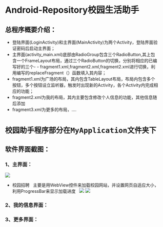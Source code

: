 # Android-Repository校园生活助手
## 总程序概要介绍：
- 登陆界面(LoginActivity)和主界面(MainActivity)为两个Activity，登陆界面验证密码后启动主界面；
- 主界面(activity_main.xml)底部由RadioGroup包含三个RadioButton,其上包含一个FrameLayout布局，通过三个RadioButton的切换，分别将相应的已编写好的三个- - fragment1.xml,fragment2.xml,fragment2.xml进行切换，利用编写的replaceFragment（）函数填入其内容；
- fragment1.xml为广场的布局，其内包含TableLayout布局，布局内包含多个按钮，多个按钮设立监听器，触发时出现新的Activity，各个Activity内完成相应的功能；
- fragment2.xml为我的布局，其内主要包含修改个人信息的功能，其他信息随后添加
- fragment3.xml为更多的布局，....
# `校园助手程序部分在MyApplication文件夹下`
## 软件界面截图：
### 1、主界面：
![](http://bmob-cdn-19122.b0.upaiyun.com/2018/05/15/dc295f18401ea32e803dcdb8c408154a.gif)
* 校园招聘  
主要是用WebView控件来加载校园网站，并设置网页自适应大小，利用ProgressBar来显示加载进度  
![](<img width="150" height="150" src="http://bmob-cdn-19122.b0.upaiyun.com/2018/05/15/c15004fb405ef4278010e4fc0ded842b.gif"/>)
![](http://bmob-cdn-19122.b0.upaiyun.com/2018/05/15/c15004fb405ef4278010e4fc0ded842b.gif)

### 2、我的信息界面：
### 3、更多界面：
